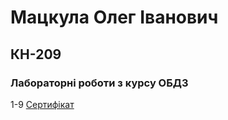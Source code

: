 # Мацкула Олег Іванович
## КН-209
### Лабораторні роботи з курсу ОБДЗ
1-9 [Сертифікат](https://coursera.org/share/710bbcde75d0ecfe9ea33cedd8c6a464)
